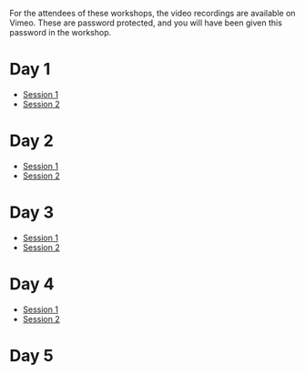 For the attendees of these workshops, the video recordings are available on Vimeo.
These are password protected, and you will have been given this password in the workshop.

# Day 1

* [Session 1](https://vimeo.com/622660191)
* [Session 2](https://vimeo.com/622785153)

# Day 2

* [Session 1](https://vimeo.com/623777997)
* [Session 2](https://vimeo.com/623795593)

# Day 3

* [Session 1](https://vimeo.com/624719812)
* [Session 2](https://vimeo.com/624845570)


# Day 4

* [Session 1](https://vimeo.com/625681702)
* [Session 2](https://vimeo.com/626470306)

# Day 5
